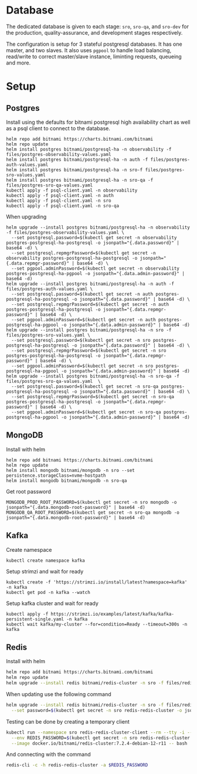 # Database
The dedicated database is given to each stage: `sro`, `sro-qa`, and `sro-dev` for the production, quality-assurance, and development stages respectively. 

The configuration is setup for 3 stateful postgresql databases. It has one master, and two slaves. It also uses `pgpool` to handle load balancing, read/write to correct master/slave instance, liminting requests, queueing and more.

# Setup
## Postgres
Install using the defaults for bitnami postgresql high availability chart as well as a psql client to connect to the database.
```
helm repo add bitnami https://charts.bitnami.com/bitnami
helm repo update
helm install postgres bitnami/postgresql-ha -n observability -f files/postgres-observability-values.yaml
helm install postgres bitnami/postgresql-ha -n auth -f files/postgres-auth-values.yaml
helm install postgres bitnami/postgresql-ha -n sro-f files/postgres-sro-values.yaml
helm install postgres bitnami/postgresql-ha -n sro-qa -f files/postgres-sro-qa-values.yaml
kubectl apply -f psql-client.yaml -n observability
kubectl apply -f psql-client.yaml -n auth 
kubectl apply -f psql-client.yaml -n sro
kubectl apply -f psql-client.yaml -n sro-qa
```

When upgrading
```
helm upgrade --install postgres bitnami/postgresql-ha -n observability -f files/postgres-observability-values.yaml \
  --set postgresql.password=$(kubectl get secret -n observability postgres-postgresql-ha-postgresql -o jsonpath="{.data.password}" | base64 -d) \
  --set postgresql.repmgrPassword=$(kubectl get secret -n observability postgres-postgresql-ha-postgresql -o jsonpath="{.data.repmgr-password}" | base64 -d) \
  --set pgpool.adminPassword=$(kubectl get secret -n observability postgres-postgresql-ha-pgpool -o jsonpath="{.data.admin-password}" | base64 -d)
helm upgrade --install postgres bitnami/postgresql-ha -n auth -f files/postgres-auth-values.yaml \
  --set postgresql.password=$(kubectl get secret -n auth postgres-postgresql-ha-postgresql -o jsonpath="{.data.password}" | base64 -d) \
  --set postgresql.repmgrPassword=$(kubectl get secret -n auth postgres-postgresql-ha-postgresql -o jsonpath="{.data.repmgr-password}" | base64 -d) \
  --set pgpool.adminPassword=$(kubectl get secret -n auth postgres-postgresql-ha-pgpool -o jsonpath="{.data.admin-password}" | base64 -d)
helm upgrade --install postgres bitnami/postgresql-ha -n sro -f files/postgres-sro-values.yaml \
  --set postgresql.password=$(kubectl get secret -n sro postgres-postgresql-ha-postgresql -o jsonpath="{.data.password}" | base64 -d) \
  --set postgresql.repmgrPassword=$(kubectl get secret -n sro postgres-postgresql-ha-postgresql -o jsonpath="{.data.repmgr-password}" | base64 -d) \
  --set pgpool.adminPassword=$(kubectl get secret -n sro postgres-postgresql-ha-pgpool -o jsonpath="{.data.admin-password}" | base64 -d)
helm upgrade --install postgres bitnami/postgresql-ha -n sro-qa -f files/postgres-sro-qa-values.yaml  \
  --set postgresql.password=$(kubectl get secret -n sro-qa postgres-postgresql-ha-postgresql -o jsonpath="{.data.password}" | base64 -d) \
  --set postgresql.repmgrPassword=$(kubectl get secret -n sro-qa postgres-postgresql-ha-postgresql -o jsonpath="{.data.repmgr-password}" | base64 -d) \
  --set pgpool.adminPassword=$(kubectl get secret -n sro-qa postgres-postgresql-ha-pgpool -o jsonpath="{.data.admin-password}" | base64 -d)
```

## MongoDB
Install with helm
```
helm repo add bitnami https://charts.bitnami.com/bitnami
helm repo update
helm install mongodb bitnami/mongodb -n sro --set persistence.storageClass=nvme-hostpath
helm install mongodb bitnami/mongodb -n sro-qa
```

Get root password
```
MONGODB_PROD_ROOT_PASSWORD=$(kubectl get secret -n sro mongodb -o jsonpath="{.data.mongodb-root-password}" | base64 -d)
MONGODB_QA_ROOT_PASSWORD=$(kubectl get secret -n sro-qa mongodb -o jsonpath="{.data.mongodb-root-password}" | base64 -d)
```

## Kafka
Create namespace
```
kubectl create namespace kafka
```

Setup strimzi and wait for ready
```
kubectl create -f 'https://strimzi.io/install/latest?namespace=kafka' -n kafka
kubectl get pod -n kafka --watch
```

Setup kafka cluster and wait for ready
```
kubectl apply -f https://strimzi.io/examples/latest/kafka/kafka-persistent-single.yaml -n kafka
kubectl wait kafka/my-cluster --for=condition=Ready --timeout=300s -n kafka
```

## Redis
Install with helm
```bash
helm repo add bitnami https://charts.bitnami.com/bitnami
helm repo update
helm upgrade --install redis bitnami/redis-cluster -n sro -f files/redis-sro-values.yaml
```

When updating use the following command
```bash
helm upgrade --install redis bitnami/redis-cluster -n sro -f files/redis-sro-values.yaml \
  --set password=$(kubectl get secret -n sro redis-redis-cluster -o jsonpath="{.data.redis-password}" | base64 -d)
```

Testing can be done by creating a temporary client
```bash
kubectl run --namespace sro redis-redis-cluster-client --rm --tty -i --restart='Never' \
  --env REDIS_PASSWORD=$(kubectl get secret -n sro redis-redis-cluster -o jsonpath="{.data.redis-password}" | base64 -d) \
  --image docker.io/bitnami/redis-cluster:7.2.4-debian-12-r11 -- bash
```

And connecting with the command
```bash
redis-cli -c -h redis-redis-cluster -a $REDIS_PASSWORD
```

